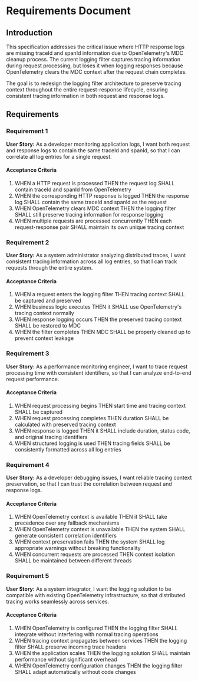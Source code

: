 # Requirements Document

## Introduction

This specification addresses the critical issue where HTTP response logs are missing traceId and spanId information due to OpenTelemetry's MDC cleanup process. The current logging filter captures tracing information during request processing, but loses it when logging responses because OpenTelemetry clears the MDC context after the request chain completes.

The goal is to redesign the logging filter architecture to preserve tracing context throughout the entire request-response lifecycle, ensuring consistent tracing information in both request and response logs.

## Requirements

### Requirement 1

**User Story:** As a developer monitoring application logs, I want both request and response logs to contain the same traceId and spanId, so that I can correlate all log entries for a single request.

#### Acceptance Criteria

1. WHEN a HTTP request is processed THEN the request log SHALL contain traceId and spanId from OpenTelemetry
2. WHEN the corresponding HTTP response is logged THEN the response log SHALL contain the same traceId and spanId as the request
3. WHEN OpenTelemetry clears MDC context THEN the logging filter SHALL still preserve tracing information for response logging
4. WHEN multiple requests are processed concurrently THEN each request-response pair SHALL maintain its own unique tracing context

### Requirement 2

**User Story:** As a system administrator analyzing distributed traces, I want consistent tracing information across all log entries, so that I can track requests through the entire system.

#### Acceptance Criteria

1. WHEN a request enters the logging filter THEN tracing context SHALL be captured and preserved
2. WHEN business logic executes THEN it SHALL use OpenTelemetry's tracing context normally
3. WHEN response logging occurs THEN the preserved tracing context SHALL be restored to MDC
4. WHEN the filter completes THEN MDC SHALL be properly cleaned up to prevent context leakage

### Requirement 3

**User Story:** As a performance monitoring engineer, I want to trace request processing time with consistent identifiers, so that I can analyze end-to-end request performance.

#### Acceptance Criteria

1. WHEN request processing begins THEN start time and tracing context SHALL be captured
2. WHEN request processing completes THEN duration SHALL be calculated with preserved tracing context
3. WHEN response is logged THEN it SHALL include duration, status code, and original tracing identifiers
4. WHEN structured logging is used THEN tracing fields SHALL be consistently formatted across all log entries

### Requirement 4

**User Story:** As a developer debugging issues, I want reliable tracing context preservation, so that I can trust the correlation between request and response logs.

#### Acceptance Criteria

1. WHEN OpenTelemetry context is available THEN it SHALL take precedence over any fallback mechanisms
2. WHEN OpenTelemetry context is unavailable THEN the system SHALL generate consistent correlation identifiers
3. WHEN context preservation fails THEN the system SHALL log appropriate warnings without breaking functionality
4. WHEN concurrent requests are processed THEN context isolation SHALL be maintained between different threads

### Requirement 5

**User Story:** As a system integrator, I want the logging solution to be compatible with existing OpenTelemetry infrastructure, so that distributed tracing works seamlessly across services.

#### Acceptance Criteria

1. WHEN OpenTelemetry is configured THEN the logging filter SHALL integrate without interfering with normal tracing operations
2. WHEN tracing context propagates between services THEN the logging filter SHALL preserve incoming trace headers
3. WHEN the application scales THEN the logging solution SHALL maintain performance without significant overhead
4. WHEN OpenTelemetry configuration changes THEN the logging filter SHALL adapt automatically without code changes
